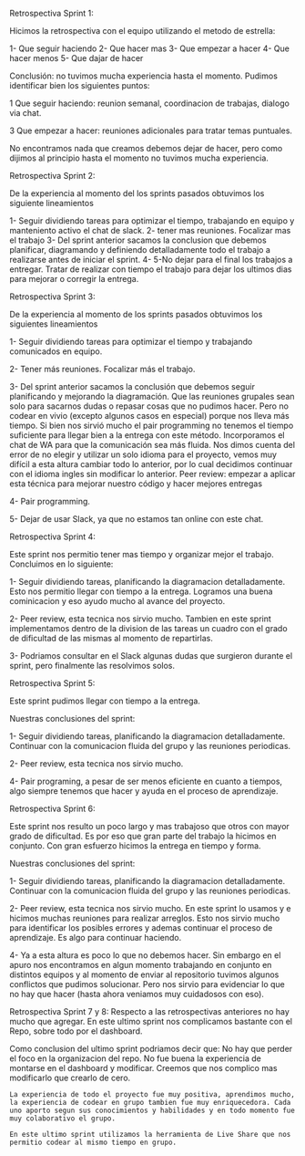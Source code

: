 Retrospectiva Sprint 1:

Hicimos la retrospectiva con el equipo utilizando el metodo de estrella:

1- Que seguir haciendo
2- Que hacer mas
3- Que empezar a hacer
4- Que hacer menos
5- Que dajar de hacer

Conclusión: no tuvimos mucha experiencia hasta el momento. Pudimos identificar bien los siguientes puntos:

1 Que seguir haciendo: reunion semanal, coordinacion de trabajas, dialogo via chat. 

3 Que empezar a hacer: reuniones adicionales para tratar temas puntuales. 

No encontramos nada que creamos debemos dejar de hacer, pero como dijimos al principio hasta el momento no tuvimos mucha experiencia.

Retrospectiva Sprint 2:

De la experiencia al momento del los sprints pasados obtuvimos los siguiente lineamientos 

1- Seguir dividiendo tareas para optimizar el tiempo, trabajando en equipo y manteniento activo el chat de slack.
2- tener mas reuniones. Focalizar mas el trabajo
3- Del sprint anterior sacamos la conclusion que debemos planificar, diagramando y definiendo detalladamente todo el trabajo a realizarse antes de iniciar el sprint.
4-
5-No dejar para el final los trabajos a entregar. Tratar de realizar con tiempo el trabajo para dejar los ultimos dias para mejorar o corregir la entrega.

Retrospectiva Sprint 3:

De la experiencia al momento de los sprints pasados obtuvimos los siguientes lineamientos 

1- Seguir dividiendo tareas para optimizar el tiempo y trabajando comunicados en equipo.

2- Tener más reuniones. Focalizar más el trabajo.

3- Del sprint anterior sacamos la conclusión que debemos seguir planificando y mejorando la diagramación. Que las reuniones grupales sean solo para sacarnos dudas o repasar cosas que no pudimos hacer. Pero no codear en vivio (excepto algunos casos en especial) porque nos lleva más tiempo.  Si bien nos sirvió mucho el pair programming no tenemos el tiempo suficiente para llegar bien a la entrega con este método. Incorporamos el chat de WA para que la comunicación sea más fluida. 
Nos dimos cuenta del error de no elegir y utilizar un solo idioma para el proyecto, vemos muy difícil a esta altura cambiar todo lo anterior, por lo cual decidimos continuar con el idioma ingles sin modificar lo anterior.
Peer review: empezar a aplicar esta técnica para mejorar nuestro código y hacer mejores entregas
    
4- Pair programming.

5- Dejar de usar Slack, ya que no estamos tan online con este chat. 

Retrospectiva Sprint 4:

Este sprint nos permitio tener mas tiempo y organizar mejor el trabajo.
Concluimos en lo siguiente:

1- Seguir dividiendo tareas, planificando la diagramacion detalladamente. Esto nos permitio llegar con tiempo a la entrega. Logramos una buena cominicacion y eso ayudo mucho al avance del proyecto.

2- Peer review, esta tecnica nos sirvio mucho. 
Tambien en este sprint implementamos dentro de la division de las tareas un cuadro con el grado de dificultad de las mismas al momento de repartirlas.

3- Podriamos consultar en el Slack algunas dudas que surgieron durante el sprint, pero finalmente las resolvimos solos.

Retrospectiva Sprint 5:

Este sprint pudimos llegar con tiempo a la entrega. 

Nuestras conclusiones del sprint:

1- Seguir dividiendo tareas, planificando la diagramacion detalladamente. 
Continuar con la comunicacion fluida del grupo y las reuniones periodicas.

2- Peer review, esta tecnica nos sirvio mucho.
   
4- Pair programing, a pesar de ser menos eficiente en cuanto a tiempos, algo siempre tenemos que hacer y ayuda en el proceso de aprendizaje.

Retrospectiva Sprint 6:

Este sprint nos resulto un poco largo y mas trabajoso que otros con mayor grado de dificultad. Es por eso que gran parte del trabajo la hicimos en conjunto. Con gran esfuerzo hicimos la entrega en tiempo y forma. 

Nuestras conclusiones del sprint:

1- Seguir dividiendo tareas, planificando la diagramacion detalladamente. 
Continuar con la comunicacion fluida del grupo y las reuniones periodicas.

2- Peer review, esta tecnica nos sirvio mucho. En este sprint lo usamos y e hicimos muchas reuniones para realizar arreglos.  Esto nos sirvio mucho para identificar los posibles errores y ademas continuar el proceso de aprendizaje. Es algo para continuar haciendo.
   
4- Ya a esta altura es poco lo que no debemos hacer. Sin embargo en el apuro nos encontramos en algun momento trabajando en conjunto en distintos equipos y al momento de enviar al repositorio tuvimos algunos conflictos que pudimos solucionar. Pero nos sirvio para evidenciar lo que no hay que hacer (hasta ahora veniamos muy cuidadosos con eso).


Retrospectiva Sprint 7 y 8:
Respecto a las retrospectivas anteriores no hay mucho que agregar. 
En este ultimo sprint nos complicamos bastante con el Repo, sobre todo por el dashboard.

Como conclusion del ultimo sprint podriamos decir que:
    No hay que perder el foco en la organizacion del repo.
    No fue buena la experiencia de montarse en el dashboard y modificar. Creemos que nos complico mas modificarlo que crearlo de cero.  

    La experiencia de todo el proyecto fue muy positiva, aprendimos mucho, la experiencia de codear en grupo tambien fue muy enriquecedora. Cada uno aporto segun sus conocimientos y habilidades y en todo momento fue muy colaborativo el grupo. 

    En este ultimo sprint utilizamos la herramienta de Live Share que nos permitio codear al mismo tiempo en grupo.
    